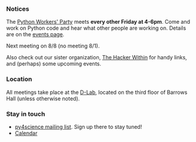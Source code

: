 ### Notices

The [Python Workers' Party](/events/2014/01/31/a-new-format.html) meets **every
other Friday at 4-6pm**. Come and work on Python code and hear
what other people are working on. Details are on the [events page](/events).

Next meeting on 8/8 (no meeting 8/1).

Also check out our sister organization, [The Hacker
Within](http://thehackerwithin.github.io/berkeley/) for handy links, and
(perhaps) some upcoming events.

### Location

All meetings take place at the [D-Lab](http://dlab.berkeley.edu/location),
located on the third floor of Barrows Hall (unless otherwise noted).

### Stay in touch

 - [py4science mailing list](https://calmail.berkeley.edu/manage/list/listinfo/py4science@lists.berkeley.edu). Sign up there to stay tuned!
 - [Calendar](https://www.google.com/calendar/embed?src=moeh9ilpdjicogfaav9jtplh28%40group.calendar.google.com&ctz=America/Los_Angeles)

